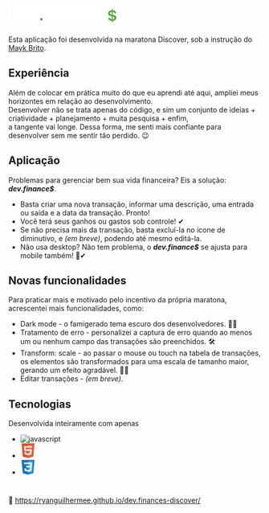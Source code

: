  # <img src="assets/logo.svg" height="30px"> 

Esta aplicação foi desenvolvida na maratona Discover, sob a instrução do [Mayk Brito](https://github.com/maykbrito). 

## Experiência

Além de colocar em prática muito do que eu aprendi até aqui, ampliei meus horizontes em relação ao desenvolvimento. <br>
Desenvolver não se trata apenas do código, e sim um conjunto de ideias + criatividade + planejamento + muita pesquisa + enfim, <br>
a tangente vai longe. Dessa forma, me senti mais confiante para desenvolver sem me sentir tão perdido. 😉

## Aplicação

Problemas para gerenciar bem sua vida financeira? Eis a solução: **_dev.finance$_**. <br>
- Basta criar uma nova transação, informar uma descrição, uma entrada ou saída e a data da transação. Pronto! <br>
- Você terá seus ganhos ou gastos sob controle! ✔ <br>
- Se não precisa mais da transação, basta excluí-la no ícone de diminutivo, e _(em breve)_, podendo até mesmo editá-la. <br>
- Não usa desktop? Não tem problema, o **_dev.finance$_** se ajusta para mobile também! 📱✔

## Novas funcionalidades 

Para praticar mais e motivado pelo incentivo da própria maratona, acrescentei mais funcionalidades, como: <br>
- Dark mode - o famigerado tema escuro dos desenvolvedores. 🧛‍♀️ <br>
- Tratamento de erro - personalizei a captura de erro quando ao menos um ou nenhum campo das transações são preenchidos. 🛠
- Transform: scale - ao passar o mouse ou touch na tabela de transações, os elementos são transformados para uma escala de tamanho maior, 
gerando um efeito agradável. 💆‍♂️
- Editar transações - _(em breve)_.

## Tecnologias

Desenvolvida inteiramente com apenas <br>
- <img src="https://cdn.svgporn.com/logos/javascript.svg" alt="javascript" width="30" height="30"/>
- <img src="https://github.com/devicons/devicon/blob/master/icons/html5/html5-original.svg" alt="html5" width="30" height="30"/>
- <img src="https://raw.githubusercontent.com/devicons/devicon/9c6bfdb9783cdfe1018666ed76adcfd3eab6fad6/icons/css3/css3-original.svg" alt="css3" width="30" height="30"/>
#
📌 https://ryanguilhermee.github.io/dev.finances-discover/

